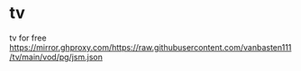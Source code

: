 # tv
tv for free
https://mirror.ghproxy.com/https://raw.githubusercontent.com/vanbasten111/tv/main/vod/pg/jsm.json
